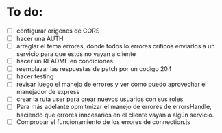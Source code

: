 # To do:

* [ ] configurar origenes de CORS
* [ ] hacer una AUTH
* [ ] arreglar el tema errores, donde todos lo errores criticos enviarlos a un servicio para que estos no vayan a cliente
* [ ] hacer un README en condiciones
* [ ] reemplazar las respuestas de patch por un codigo 204
* [ ] hacer testing
* [ ] revisar luego el manejo de errores y ver como puedo aprovechar el manejador de express
* [ ] crear la ruta user para crear nuevos usuarios con sus roles
* [ ] Para más adelante opmitmizar el manejo de errores de errorsHandle, haciendo que errores inncesarios en el cliente vayan a algún servicio.
* [ ] Comprobar el funcionamiento de los errores de connection.js
